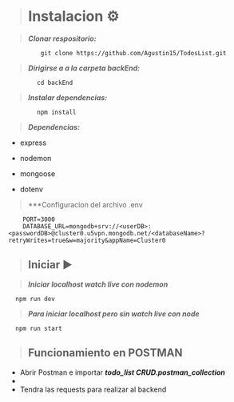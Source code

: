 > # Instalacion ⚙

> ***Clonar respositorio:***

             git clone https://github.com/Agustin15/TodosList.git

             
> ***Dirigirse a a la carpeta backEnd:***

            cd backEnd

> ***Instalar dependencias:***

            npm install

> ***Dependencias:***
 - express

 - nodemon
    
 - mongoose

 - dotenv

> ***Configuracion del archivo .env

        PORT=3000
        DATABASE_URL=mongodb+srv://<userDB>:<passwordDB>@cluster0.u5vpn.mongodb.net/<databaseName>?retryWrites=true&w=majority&appName=Cluster0


> ## Iniciar ▶   

> ***Iniciar localhost watch live con nodemon***

      npm run dev 

> ***Para iniciar localhost pero sin watch live con node***

      npm run start 
      
> ## Funcionamiento en POSTMAN
   
- Abrir Postman e importar ***todo_list CRUD.postman_collection***
- 
- Tendra las requests para realizar al backend
